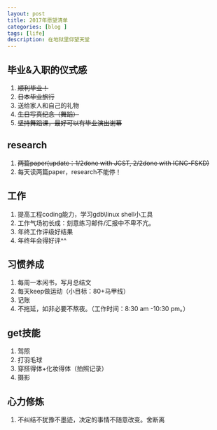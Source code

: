 ```yaml
---
layout: post
title: 2017年愿望清单
categories: [blog ]
tags: [life]
description: 在地狱里仰望天堂
---
```


## 毕业&入职的仪式感
1. ~~顺利毕业！~~
2. ~~日本毕业旅行~~
3. 送给家人和自己的礼物
4. ~~生日写真纪念（舞蹈）~~
5. ~~坚持舞蹈课，最好可以有毕业演出谢幕~~


## research
1. ~~两篇paper(update：1/2done with JCST, 2/2done with ICNC-FSKD)~~
2. 每天读两篇paper，research不能停！


## 工作
1. 提高工程coding能力，学习gdb\linux shell小工具
2. 工作气场初长成：刻意练习邮件/汇报中不卑不亢。
3. 年终工作评级好结果
4. 年终年会得好评^^


## 习惯养成

1. 每周一本闲书，写月总结文
2. 每天keep做运动（小目标：80+马甲线）
3. 记账
4. 不拖延，如非必要不熬夜。（工作时间：8:30 am -10:30 pm。）


## get技能
1. 驾照
2. 打羽毛球
3. 穿搭得体+化妆得体（拍照记录）
4. 摄影


## 心力修炼
1. 不纠结不犹豫不墨迹，决定的事情不随意改变。舍断离

